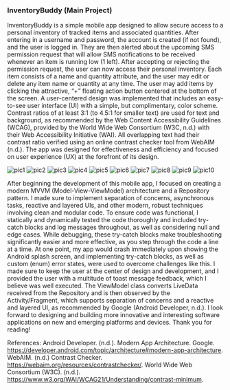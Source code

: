 ### InventoryBuddy (Main Project) <br>

InventoryBuddy is a simple mobile app designed to allow secure access to a personal inventory of tracked items and associated quantities. After entering in a username and password, the account is created (if not found), and the user is logged in. They are then alerted about the upcoming SMS permission request that will allow SMS notifications to be received whenever an item is running low (1 left). After accepting or rejecting the permission request, the user can now access their personal inventory. Each item consists of a name and quantity attribute, and the user may edit or delete any item name or quantity at any time. The user may add items by clicking the attractive, “+” floating action button centered at the bottom of the screen.
A user-centered design was implemented that includes an easy-to-see user interface (UI) with a simple, but complimentary, color scheme. Contrast ratios of at least 3:1 (to 4.5:1 for smaller text) are used for text and background, as recommended by the Web Content Accessibility Guidelines (WCAG), provided by the World Wide Web Consortium (W3C, n.d.) with their Web Accessibility Initiative (WAI). All overlapping text had their contrast ratio verified using an online contrast checker tool from WebAIM (n.d.). The app was designed for effectiveness and efficiency and focused on user experience (UX) at the forefront of its design. 

![pic1](images/Picture1.png)
![pic2](images/Picture2.png)
![pic3](images/Picture3.png)
![pic4](images/Picture4.png)
![pic5](images/Picture5.png)
![pic6](images/Picture6.png)
![pic7](images/Picture7.png)
![pic8](images/Picture8.png)
![pic9](images/Picture9.png)
![pic10](images/Picture10.png)

After beginning the development of this mobile app, I focused on creating a modern MVVM (Model-View-ViewModel) architecture and a Repository pattern. I made sure to implement separation of concerns, asynchronous tasks, reactive and layered UIs, and other modern, robust techniques involving clean and modular code. To ensure code was functional, I statically and dynamically tested the code thoroughly and included try-catch blocks and log messages throughout, as well as considering null and edge cases. While debugging, these try-catch blocks make troubleshooting significantly easier and more effective, as you step through the code a line at a time. At one point, my app would crash immediately upon showing the Android splash screen, and implementing try-catch blocks, as well as custom (enum) error states, were used to overcome challenges like this. I made sure to keep the user at the center of design and development, and I provided the user with a multitude of toast message feedback, which I believe was well executed. The ViewModel class converts LiveData received from the Repository and is then observed by the Activity/Fragment, which supports separation of concerns and a reactive and layered UI, as recommended by Google (Android Developer, n.d.). I look forward to designing and building more innovative and interesting software applications on new and emerging platforms and devices. Thank you for reading!

References:
Android Developer. (n.d.). Modern App Architecture. Google. https://developer.android.com/topic/architecture#modern-app-architecture. 
WebAIM. (n.d.) Contrast Checker. https://webaim.org/resources/contrastchecker/. 
World Wide Web Consortium (W3C). (n.d.). https://www.w3.org/WAI/WCAG21/Understanding/contrast-minimum. 
